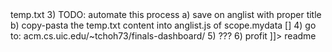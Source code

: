 <snippet>
  <content><![CDATA[
        # ${1:UIC Finals Dashboard}
        ###steps for next semester setup:
        1) download and save a csv from https://registrar.uic.edu/current_students/calendars/final-exams
        2) run 'python3 getData.py [file.csv] > temp.txt
        3) TODO: automate this process
            a) save on anglist with proper title
            b) copy-pasta the temp.txt content into anglist.js of scope.mydata []
        4) go to: acm.cs.uic.edu/~tchoh73/finals-dashboard/
        5) ???
        6) profit
]]></content>
  <tabTrigger>readme</tabTrigger>
</snippet>